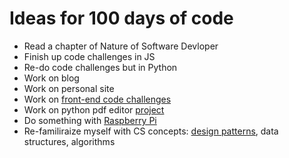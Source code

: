 # Ideas for 100 days of code

* Read a chapter of Nature of Software Devloper
* Finish up code challenges in JS
* Re-do code challenges but in Python
* Work on blog
* Work on personal site
* Work on [front-end code challenges](https://css-tricks.com/front-end-challenges/)
* Work on python pdf editor [project](https://realpython.com/creating-modifying-pdf/)
* Do something with  [Raspberry Pi](https://opensource.com/article/17/4/5-projects-raspberry-pi-home)
* Re-familiraize myself with CS concepts: [design patterns](https://www.geeksforgeeks.org/software-design-patterns/), data structures, algorithms

